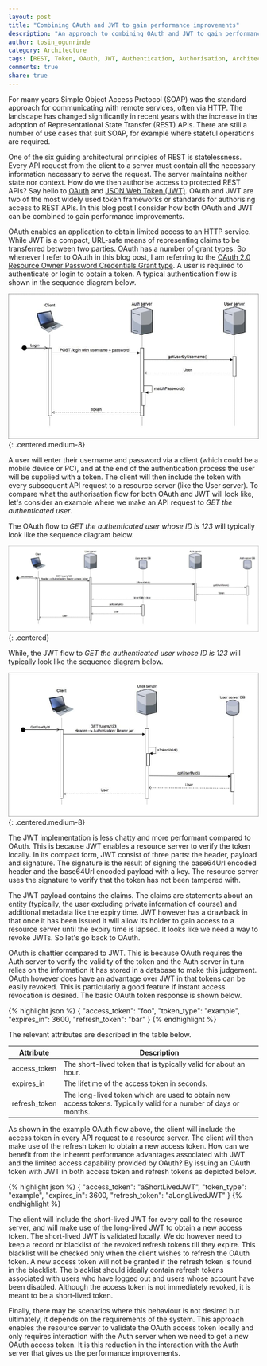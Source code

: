 ```yaml
---
layout: post
title: "Combining OAuth and JWT to gain performance improvements"
description: "An approach to combining OAuth and JWT to gain performance improvements"
author: tosin_ogunrinde
category: Architecture
tags: [REST, Token, OAuth, JWT, Authentication, Authorisation, Architecture]
comments: true
share: true
---
```


For many years Simple Object Access Protocol (SOAP) was the standard approach for communicating with remote services, often via HTTP. The landscape has changed significantly in recent years with the increase in the adoption of Representational State Transfer (REST) APIs. There are still a number of use cases that suit SOAP, for example where stateful operations are required.

One of the six guiding architectural principles of REST is statelessness. Every API request from the client to a server must contain all the necessary information necessary to serve the request. The server maintains neither state nor context.
How do we then authorise access to protected REST APIs? Say hello to [OAuth](https://tools.ietf.org/html/rfc6749) and [JSON Web Token (JWT)](https://tools.ietf.org/html/rfc7519). OAuth and JWT are two of the most widely used token frameworks or standards for authorising access to REST APIs. In this blog post I consider how both OAuth and JWT can be combined to gain performance improvements.

OAuth enables an application to obtain limited access to an HTTP service. While JWT is a compact, URL-safe means of representing claims to be transferred between two parties. OAuth has a number of grant types. So whenever I refer to OAuth in this blog post, I am referring to the [OAuth 2.0 Resource Owner Password Credentials Grant type](https://tools.ietf.org/html/rfc6749#page-37). 
A user is required to authenticate or login to obtain a token. A typical authentication flow is shown in the sequence diagram below.
 
![Authentication flow](/images/2018-07-13-combining-oauth-and-jwt-to-gain-performance-improvements/authentication-flow.jpg){: .centered.medium-8}

A user will enter their username and password via a client (which could be a mobile device or PC), and at the end of the authentication process the user will be supplied with a token. The client will then include the token with every subsequent API request to a resource server (like the User server). 
To compare what the authorisation flow for both OAuth and JWT will look like, let's consider an example where we make an API request to *GET the authenticated user*. 

The OAuth flow to *GET the authenticated user whose ID is 123* will typically look like the sequence diagram below.

![Get user OAuth flow](/images/2018-07-13-combining-oauth-and-jwt-to-gain-performance-improvements/get-user-oauth-flow.jpg){: .centered}

While, the JWT flow to *GET the authenticated user whose ID is 123* will typically look like the sequence diagram below.

![Get user JWT flow](/images/2018-07-13-combining-oauth-and-jwt-to-gain-performance-improvements/get-user-jwt-flow.jpg){: .centered.medium-8}

The JWT implementation is less chatty and more performant compared to OAuth. This is because JWT enables a resource server to verify the token locally. In its compact form, JWT consist of three parts: the header, payload and signature. 
The signature is the result of signing the base64Url encoded header and the base64Url encoded payload with a key. The resource server uses the signature to verify that the token has not been tampered with.

The JWT payload contains the claims. The claims are statements about an entity (typically, the user excluding private information of course) and additional metadata like the expiry time. JWT however has a drawback in that once it has been issued it will allow its holder to gain access to a resource server until the expiry time is lapsed. It looks like we need a way to revoke JWTs. So let's go back to OAuth.

OAuth is chattier compared to JWT. This is because OAuth requires the Auth server to verify the validity of the token and the Auth server in turn relies on the information it has stored in a database to make this judgement. OAuth however does have an advantage over JWT in that tokens can be easily revoked. This is particularly a good feature if instant access revocation is desired. The basic OAuth token response is shown below.

{% highlight json %}
{
    "access_token": "foo",
    "token_type": "example",
    "expires_in": 3600,
    "refresh_token": "bar"
}
{% endhighlight %}

The relevant attributes are described in the table below.

Attribute         | Description         
------------------|-----------------------------------------------------------------------------------------------------------------
access_token      | The short-lived token that is typically valid for about an hour.                                       
expires_in        | The lifetime of the access token in seconds.                                                           
refresh_token     | The long-lived token which are used to obtain new access tokens. Typically valid for a number of days or months. 


As shown in the example OAuth flow above, the client will include the access token in every API request to a resource server. The client will then make use of the refresh token to obtain a new access token. How can we benefit from the inherent performance advantages associated with JWT and the limited access capability provided by OAuth? By issuing an OAuth token with JWT in both access token and refresh tokens as depicted below.

{% highlight json %}
{
    "access_token": "aShortLivedJWT",
    "token_type": "example",
    "expires_in": 3600,
    "refresh_token": "aLongLivedJWT"
}
{% endhighlight %}


The client will include the short-lived JWT for every call to the resource server, and will make use of the long-lived JWT to obtain a new access token. The short-lived JWT is validated locally. We do however need to keep a record or blacklist of the revoked refresh tokens till they expire. This blacklist will be checked only when the client wishes to refresh the OAuth token. A new access token will not be granted if the refresh token is found in the blacklist. 
The blacklist should ideally contain refresh tokens associated with users who have logged out and users whose account have been disabled. Although the access token is not immediately revoked, it is meant to be a short-lived token. 

Finally, there may be scenarios where this behaviour is not desired but ultimately, it depends on the requirements of the system. This approach enables the resource server to validate the OAuth access token locally and only requires interaction with the Auth server when we need to get a new OAuth access token. It is this reduction in the interaction with the Auth server that gives us the performance improvements.